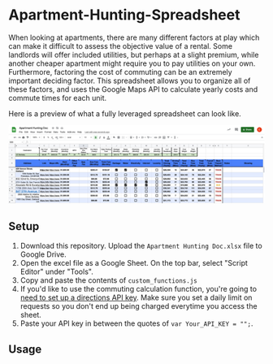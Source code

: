 # Apartment-Hunting-Spreadsheet

When looking at apartments, there are many different factors at play which can make it difficult to assess the objective value of a rental. Some landlords will offer included utilities, but perhaps at a slight premium, while another cheaper apartment might require you to pay utilities on your own. Furthermore, factoring the cost of commuting can be an extremely important deciding factor. This spreadsheet allows you to organize all of these factors, and uses the Google Maps API to calculate yearly costs and commute times for each unit. 

Here is a preview of what a fully leveraged spreadsheet can look like.

![](Preview.jpg)

## Setup

1. Download this repository. Upload the ```Apartment Hunting Doc.xlsx``` file to Google Drive.
2. Open the excel file as a Google Sheet. On the top bar, select "Script Editor" under "Tools".
3. Copy and paste the contents of ```custom_functions.js```
4. If you'd like to use the commuting calculation function, you're going to [need to set up a directions API key](https://developers.google.com/maps/documentation/javascript/get-api-key). Make sure you set a daily limit on requests so you don't end up being charged everytime you access the sheet.
5. Paste your API key in between the quotes of ```var Your_API_KEY = "";```.

## Usage
